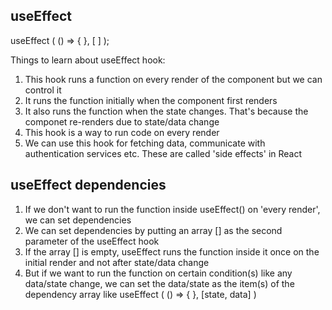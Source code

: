 
## useEffect

useEffect ( () => { }, [ ] );

Things to learn about useEffect hook:

01. This hook runs a function on every render of the component but we can control it
02. It runs the function initially when the component first renders
03. It also runs the function when the state changes. That's because the componet re-renders due to state/data change
04. This hook is a way to run code on every render 
05. We can use this hook for fetching data, communicate with authentication services etc. These are called 'side effects' in React

## useEffect dependencies
01. If we don't want to run the function inside useEffect() on 'every render', we can set dependencies
02. We can set dependencies by putting an array [] as the second parameter of the useEffect hook
03. If the array [] is empty, useEffect runs the function inside it once on the initial render and not after state/data change
04. But if we want to run the function on certain condition(s) like any data/state change, we can set the data/state as the item(s) of the dependency array like useEffect ( () => { }, [state, data] )